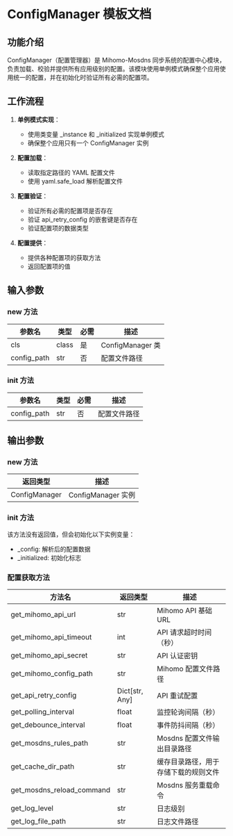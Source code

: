 # ConfigManager 模板文档

## 功能介绍

ConfigManager（配置管理器）是 Mihomo-Mosdns 同步系统的配置中心模块，负责加载、校验并提供所有应用级别的配置。该模块使用单例模式确保整个应用使用统一的配置，并在初始化时验证所有必需的配置项。

## 工作流程

1. **单例模式实现**：
   - 使用类变量 _instance 和 _initialized 实现单例模式
   - 确保整个应用只有一个 ConfigManager 实例

2. **配置加载**：
   - 读取指定路径的 YAML 配置文件
   - 使用 yaml.safe_load 解析配置文件

3. **配置验证**：
   - 验证所有必需的配置项是否存在
   - 验证 api_retry_config 的嵌套键是否存在
   - 验证配置项的数据类型

4. **配置提供**：
   - 提供各种配置项的获取方法
   - 返回配置项的值

## 输入参数

### __new__ 方法

| 参数名 | 类型 | 必需 | 描述 |
|--------|------|------|------|
| cls | class | 是 | ConfigManager 类 |
| config_path | str | 否 | 配置文件路径 |

### __init__ 方法

| 参数名 | 类型 | 必需 | 描述 |
|--------|------|------|------|
| config_path | str | 否 | 配置文件路径 |

## 输出参数

### __new__ 方法

| 返回类型 | 描述 |
|----------|------|
| ConfigManager | ConfigManager 实例 |

### __init__ 方法

该方法没有返回值，但会初始化以下实例变量：
- _config: 解析后的配置数据
- _initialized: 初始化标志

### 配置获取方法

| 方法名 | 返回类型 | 描述 |
|--------|----------|------|
| get_mihomo_api_url | str | Mihomo API 基础 URL |
| get_mihomo_api_timeout | int | API 请求超时时间（秒） |
| get_mihomo_api_secret | str | API 认证密钥 |
| get_mihomo_config_path | str | Mihomo 配置文件路径 |
| get_api_retry_config | Dict[str, Any] | API 重试配置 |
| get_polling_interval | float | 监控轮询间隔（秒） |
| get_debounce_interval | float | 事件防抖间隔（秒） |
| get_mosdns_rules_path | str | Mosdns 配置文件输出目录路径 |
| get_cache_dir_path | str | 缓存目录路径，用于存储下载的规则文件 |
| get_mosdns_reload_command | str | Mosdns 服务重载命令 |
| get_log_level | str | 日志级别 |
| get_log_file_path | str | 日志文件路径 |